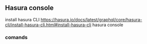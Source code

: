 ## Hasura console
install hasura CLI
https://hasura.io/docs/latest/graphql/core/hasura-cli/install-hasura-cli.html#install-hasura-cli
hasura console

### comands
